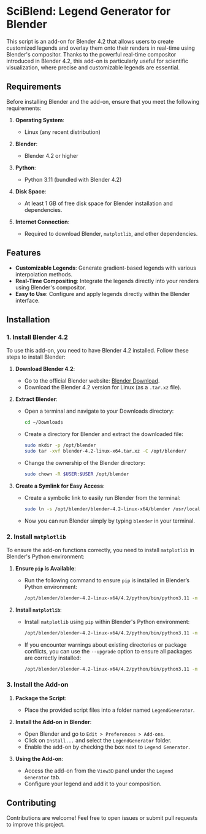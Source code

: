 # SciBlend: Legend Generator for Blender

This script is an add-on for Blender 4.2 that allows users to create customized legends and overlay them onto their renders in real-time using Blender's compositor. Thanks to the powerful real-time compositor introduced in Blender 4.2, this add-on is particularly useful for scientific visualization, where precise and customizable legends are essential.

## Requirements

Before installing Blender and the add-on, ensure that you meet the following requirements:

1. **Operating System**: 
    - Linux (any recent distribution)
  
2. **Blender**:
    - Blender 4.2 or higher

3. **Python**:
    - Python 3.11 (bundled with Blender 4.2)

4. **Disk Space**:
    - At least 1 GB of free disk space for Blender installation and dependencies.

5. **Internet Connection**:
    - Required to download Blender, `matplotlib`, and other dependencies.
    
## Features

- **Customizable Legends**: Generate gradient-based legends with various interpolation methods.
- **Real-Time Compositing**: Integrate the legends directly into your renders using Blender's compositor.
- **Easy to Use**: Configure and apply legends directly within the Blender interface.

## Installation

### 1. Install Blender 4.2

To use this add-on, you need to have Blender 4.2 installed. Follow these steps to install Blender:

1. **Download Blender 4.2**:
    - Go to the official Blender website: [Blender Download](https://www.blender.org/download/).
    - Download the Blender 4.2 version for Linux (as a `.tar.xz` file).

2. **Extract Blender**:
    - Open a terminal and navigate to your Downloads directory:
      ```bash
      cd ~/Downloads
      ```
    - Create a directory for Blender and extract the downloaded file:
      ```bash
      sudo mkdir -p /opt/blender
      sudo tar -xvf blender-4.2-linux-x64.tar.xz -C /opt/blender/
      ```
    - Change the ownership of the Blender directory:
      ```bash
      sudo chown -R $USER:$USER /opt/blender
      ```

3. **Create a Symlink for Easy Access**:
    - Create a symbolic link to easily run Blender from the terminal:
      ```bash
      sudo ln -s /opt/blender/blender-4.2-linux-x64/blender /usr/local/bin/blender
      ```
    - Now you can run Blender simply by typing `blender` in your terminal.

### 2. Install `matplotlib`

To ensure the add-on functions correctly, you need to install `matplotlib` in Blender's Python environment:

1. **Ensure `pip` is Available**:
    - Run the following command to ensure `pip` is installed in Blender’s Python environment:
      ```bash
      /opt/blender/blender-4.2-linux-x64/4.2/python/bin/python3.11 -m ensurepip
      ```

2. **Install `matplotlib`**:
    - Install `matplotlib` using `pip` within Blender's Python environment:
      ```bash
      /opt/blender/blender-4.2-linux-x64/4.2/python/bin/python3.11 -m pip install --target=/opt/blender/blender-4.2.1-linux-x64/4.2/python/lib/python3.11/site-packages matplotlib
      ```
    - If you encounter warnings about existing directories or package conflicts, you can use the `--upgrade` option to ensure all packages are correctly installed:
      ```bash
      /opt/blender/blender-4.2-linux-x64/4.2/python/bin/python3.11 -m pip install --target=/opt/blender/blender-4.2.1-linux-x64/4.2/python/lib/python3.11/site-packages --upgrade matplotlib
      ```

### 3. Install the Add-on

1. **Package the Script**:
    - Place the provided script files into a folder named `LegendGenerator`.

2. **Install the Add-on in Blender**:
    - Open Blender and go to `Edit > Preferences > Add-ons`.
    - Click on `Install...` and select the `LegendGenerator` folder.
    - Enable the add-on by checking the box next to `Legend Generator`.

3. **Using the Add-on**:
    - Access the add-on from the `View3D` panel under the `Legend Generator` tab.
    - Configure your legend and add it to your composition.

## Contributing

Contributions are welcome! Feel free to open issues or submit pull requests to improve this project.
